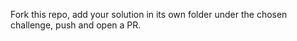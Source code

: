 Fork this repo, add your solution in its own folder under the chosen challenge, push and open a PR.
